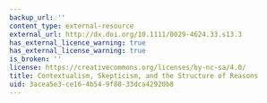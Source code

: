 ```yaml
---
backup_url: ''
content_type: external-resource
external_url: http://dx.doi.org/10.1111/0029-4624.33.s13.3
has_external_licence_warning: true
has_external_license_warning: true
is_broken: ''
license: https://creativecommons.org/licenses/by-nc-sa/4.0/
title: Contextualism, Skepticism, and the Structure of Reasons
uid: 3acea5e3-ce16-4b54-9f88-33dca42920b8
---
```

